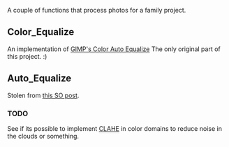 A couple of functions that process photos for a family project.

## Color_Equalize
An implementation of [GIMP's Color Auto Equalize](https://docs.gimp.org/en/gimp-layer-equalize.html) 
The only original part of this project. :)

## Auto_Equalize
Stolen from [this SO post](https://stackoverflow.com/questions/31998428/opencv-python-equalizehist-colored-image).

### TODO
See if its possible to implement [CLAHE](https://en.wikipedia.org/wiki/Adaptive_histogram_equalization#Contrast_Limited_AHE) in color domains to reduce noise in the clouds or something.
